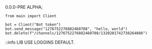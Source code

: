 0.0.0-PRE ALPHA;

```
from main import Client

bot = Client("Bot token")
bot.send_message("1276752276882460708", "hello, world")
bot.delete(f"/channels/1276752276882460708/1320201742738264086")
```

::info LIB USE LOGGINS DEFAULT.
